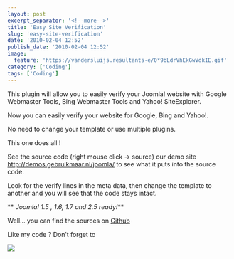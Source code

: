 ```yaml
---
layout: post
excerpt_separator: '<!--more-->'
title: 'Easy Site Verification'
slug: 'easy-site-verification'
date: '2010-02-04 12:52'
publish_date: '2010-02-04 12:52'
image:
  feature: 'https://vandersluijs.resultants-e/0*9bLdrVhEkGwVdkIE.gif'
category: ['Coding']
tags: ['Coding']
---
```

This plugin will allow you to easily verify your Joomla! website with Google
Webmaster Tools, Bing Webmaster Tools and Yahoo! SiteExplorer.  
  
Now you can easily verify your website for Google, Bing and Yahoo!.  
  
No need to change your template or use multiple plugins.  
  
This one does all !  
  
See the source code (right mouse click -> source) our demo site
<http://demos.gebruikmaar.nl/joomla/> to see what it puts into the source
code.  
  
Look for the verify lines in the meta data, then change the template to
another and you will see that the code stays intact.  
  
 ** _Joomla! 1.5 , 1.6, 1.7 and 2.5 ready!_**  
  
Well… you can find the sources on
[Github](https://github.com/tvdsluijs/Joomla-Easy-Site-Verification/tree/)  
  
Like my code ? Don’t forget to

![](https://vandersluijs.resultants-e/0*9bLdrVhEkGwVdkIE.gif)

